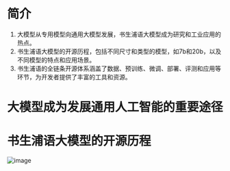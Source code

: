 # 简介
1. 大模型从专用模型向通用大模型发展，书生浦语大模型成为研究和工业应用的热点。
2. 书生浦语大模型的开源历程，包括不同尺寸和类型的模型，如7b和20b，以及不同模型的特点和应用场景。
3. 书生浦语的全链条开源体系涵盖了数据、预训练、微调、部署、评测和应用等环节，为开发者提供了丰富的工具和资源。

# 大模型成为发展通用人工智能的重要途径
# 书生浦语大模型的开源历程
![image](https://github.com/xiaojun456/InternLM_study/assets/156819467/ce4aeb83-0896-4ead-a83d-8ace44c70358)



